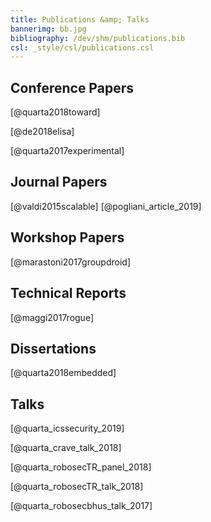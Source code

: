 ```yaml
---
title: Publications &amp; Talks
bannerimg: bb.jpg
bibliography: /dev/shm/publications.bib
csl: _style/csl/publications.csl
---
```


## Conference Papers <a class="fas fa-xs fa-book" href="/publications/papers.bib"></a>
[@quarta2018toward]

[@de2018elisa]

[@quarta2017experimental]


## Journal Papers <a class="fas fa-xs fa-book" href="/publications/journals.bib"></a>

[@valdi2015scalable]
[@pogliani_article_2019]

## Workshop Papers <a class="fas fa-xs fa-book" href="/publications/workshops.bib"></a>

[@marastoni2017groupdroid]


## Technical Reports <a class="fas fa-xs fa-book" href="/publications/reports.bib"></a>

[@maggi2017rogue]


## Dissertations <a class="fas fa-xs fa-book" href="/publications/dissertations.bib"></a>

[@quarta2018embedded]


## Talks <a class="fas fa-xs fa-book" href="/publications/talks.bib"></a>

[@quarta_icssecurity_2019]

[@quarta_crave_talk_2018]

[@quarta_robosecTR_panel_2018]

[@quarta_robosecTR_talk_2018]

[@quarta_robosecbhus_talk_2017]
